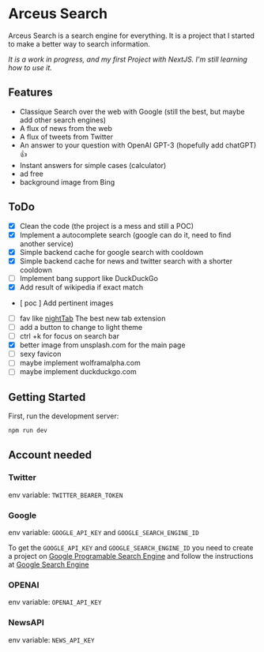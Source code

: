 # Arceus Search

Arceus Search is a search engine for everything. It is a project that I started to make a better way to search information. 

_It is a work in progress, and my first Project with NextJS. I'm still learning how to use it._

## Features

- Classique Search over the web with Google (still the best, but maybe add other search engines)
- A flux of news from the web
- A flux of tweets from Twitter
- An answer to your question with OpenAI GPT-3 (hopefully add chatGPT) :+1:
- Instant answers for simple cases (calculator)
- ad free
- background image from Bing

## ToDo

- [x] Clean the code (the project is a mess and still a POC)
- [x] Implement a autocomplete search (google can do it, need to find another service)
- [x] Simple backend cache for google search with cooldown
- [x] Simple backend cache for news and twitter search with a shorter cooldown
- [ ] Implement bang support like DuckDuckGo
- [x] Add result of wikipedia if exact match
- [ poc ] Add pertinent images
- [ ] fav like [nightTab](https://github.com/zombieFox/nightTab) The best new tab extension
- [ ] add a button to change to light theme
- [ ] ctrl +k for focus on search bar
- [x] better image from unsplash.com for the main page
- [ ] sexy favicon
- [ ] maybe implement wolframalpha.com
- [ ] maybe implement duckduckgo.com

## Getting Started

First, run the development server:

```bash
npm run dev
```

## Account needed

### Twitter

env variable: `TWITTER_BEARER_TOKEN`

### Google

env variable: `GOOGLE_API_KEY` and `GOOGLE_SEARCH_ENGINE_ID`

To get the `GOOGLE_API_KEY` and `GOOGLE_SEARCH_ENGINE_ID` 
you need to create a project on [Google Programable Search Engine](https://programmablesearchengine.google.com/about/) 
and follow the instructions at [Google Search Engine](https://developers.google.com/custom-search/docs/overview)

### OPENAI

env variable: `OPENAI_API_KEY`

### NewsAPI

env variable: `NEWS_API_KEY`

